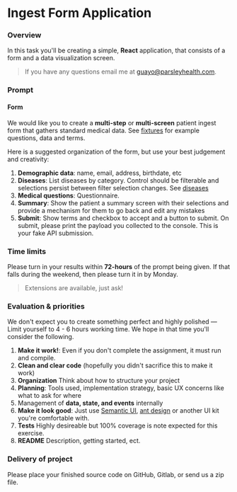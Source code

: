 # Ingest Form Application

### Overview

In this task you'll be creating a simple, **React** application, that consists of a form and a data visualization screen.

> If you have any questions email me at guayo@parsleyhealth.com.

### Prompt

#### Form

We would like you to create a **multi-step** or **multi-screen** patient ingest
form that gathers standard medical data. See [fixtures](./fixtures.md) for example questions, data and terms.


Here is a suggested organization of the form, but use your best judgement and
creativity:

1.  **Demographic data**: name, email, address, birthdate, etc
2.  **Diseases**: List diseases by category. Control should be filterable and selections persist between filter selection changes. See [diseases](./diseases.json)
3.  **Medical questions**: Questionnaire.  
3.  **Summary**: Show the patient a summary screen with their selections and provide a mechanism for them to go back and edit any mistakes
4.  **Submit**: Show terms and checkbox to accept and a button to submit.
    On submit, please print the payload you collected to the console. This is your fake API submission.

### Time limits

Please turn in your results within **72-hours** of the prompt being given. If
that falls during the weekend, then please turn it in by Monday.

> Extensions are available, just ask!

### Evaluation & priorities

We don't expect you to create something perfect and highly polished — 
Limit yourself to 4 - 6 hours working time. We hope in that time
you'll consider the following.  


1.  **Make it work!**:  Even if you don't complete the assignment, it must run and compile.
2.  **Clean and clear code** (hopefully you didn't sacrifice this to make it work)
3.  **Organization** Think about how to structure your project
4.  **Planning**: Tools used, implementation strategy, basic UX concerns like what
    to ask for where
5.  Management of **data, state, and events** internally
6.  **Make it look good**: Just use [Semantic UI](https://react.semantic-ui.com/),
    [ant design](https://ant.design/docs/react/use-with-create-react-app) or another
    UI kit you're comfortable with.
7.  **Tests** Highly desireable but 100% coverage is note expected for this exercise.
8.  **README** Description, getting started, ect.

### Delivery of project

Please place your finished source code on GitHub, Gitlab, or send us a zip file. 




